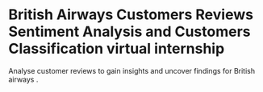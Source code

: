 # British Airways Customers Reviews Sentiment Analysis and Customers Classification virtual internship
Analyse customer reviews to gain insights and uncover findings for British airways .
